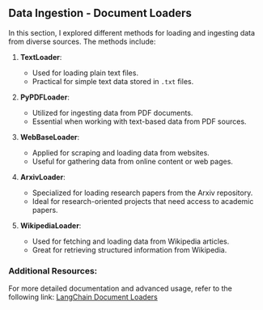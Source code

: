 ## Data Ingestion - Document Loaders

In this section, I explored different methods for loading and ingesting data from diverse sources. The methods include:

1. **TextLoader**: 
   - Used for loading plain text files.
   - Practical for simple text data stored in `.txt` files.
   
2. **PyPDFLoader**:
   - Utilized for ingesting data from PDF documents.
   - Essential when working with text-based data from PDF sources.
   
3. **WebBaseLoader**:
   - Applied for scraping and loading data from websites.
   - Useful for gathering data from online content or web pages.
   
4. **ArxivLoader**:
   - Specialized for loading research papers from the Arxiv repository.
   - Ideal for research-oriented projects that need access to academic papers.
   
5. **WikipediaLoader**:
   - Used for fetching and loading data from Wikipedia articles.
   - Great for retrieving structured information from Wikipedia.


### Additional Resources:
For more detailed documentation and advanced usage, refer to the following link:
[LangChain Document Loaders](https://python.langchain.com/v0.2/docs/integrations/document_loaders/)
